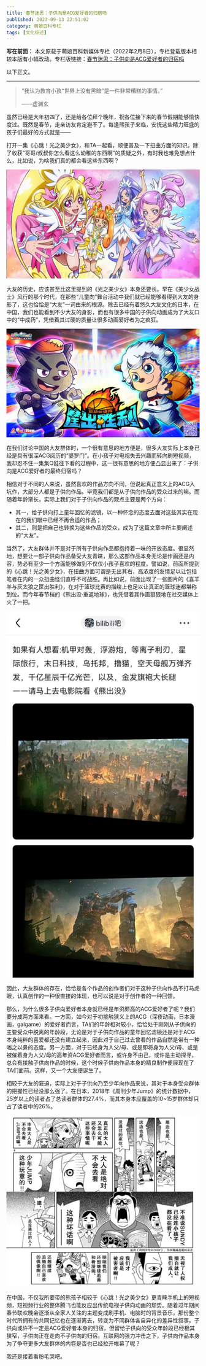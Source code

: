 ```yaml
---
title: 春节迷思：子供向是ACG爱好者的归宿吗
published: 2023-09-13 22:51:02
category: 萌娘百科专栏
tags: [文化综述]
---
```


**写在前面：**
本文原载于萌娘百科新媒体专栏（2022年2月8日），专栏登载版本相较本版有小幅改动。专栏版链接：[春节迷思：子供向是ACG爱好者的归宿吗](https://www.bilibili.com/read/cv15168118/)

以下正文。

---

> “我认为教育小孩“世界上没有黑暗”是一件非常糟糕的事情。”
>
> ——虚渊玄

虽然已经是大年初四了，还是给各位拜个晚年，祝各位接下来的春节假期能够愉快度过。既然是春节，走亲访友肯定避不了。每逢熊孩子来临，安抚这些精力旺盛的孩子们最好的方式就是——

打开一集《心跳！光之美少女》，和TA一起看，顺便普及一下扭曲方面的知识。除了收获“哥哥/叔叔你怎么看这么幼稚的东西啊”的质疑之外，有时我也难免想点什么，比如说，为啥我们真的都会看这些东西啊？

![大友吃你家大米了？.jpg](/assets/SpringFes(1).jpg)

大友的历史，应该甚至比这里提到的《光之美少女》本身还要长。早在《美少女战士》风行的那个时代，在那些“儿童向”舞台活动中我们就已经能够看得到大友的身影了，这也恰恰是“大友”一词由来的根源。除去已经有着悠久大友文化的日本，在中国，我们也能看到不少大友的身影，而也有很多中国的子供向动画成为了大友口中的“中成药”，凭借着其过硬的质量让很多动画爱好者为之疯狂。

![火到虎扑的《喜羊羊与灰太狼之筐出胜利》](/assets/SpringFes(2).jpg)

在我们讨论中国的大友群体时，一个很有意思的地方便是，很多大友实际上本身已经是具有很深ACG阅历的“婆罗门”。在小孩子对电视失去兴趣而转向刷短视频，我却忍不住一集集Q娃往下看的过程中，这一很有意思的地方便凸显出来了：子供向是ACG爱好者的最终归宿吗？

相信对于不同的人来说，虽然喜欢的作品方向不同，但说起真正意义上的ACG入坑作，大部分人都是子供向作品。毕竟我们都是从子供向作品的受众过来的嘛。而随着年龄渐长，实际上我们对于子供向作品的观点主要是两个方向：

* 其一，给子供向打上童年回忆的滤镜，以一种怀念的态度去面对这些其实在现在的我们眼中已经不再合适的作品；
* 其二，则是把自己也转换为这些作品的受众，成为了这篇文章中所主要阐述的“大友”。

当然了，大友群体并不是对于所有子供向作品都抱持着一味的开放态度。很显然地，想要让一部子供向作品备受大友青睐，那么这部作品本身无论是作画还是内容，势必有至少一个方面能够做到不仅仅小孩子喜欢的程度。譬如说，前面所提到的《心跳！光之美少女》，在扭曲方面可谓是无出其右，高浓度的友情足以让包括笔者在内的一众扭曲怪们直呼不可战胜。再比如说，前面出现了一张图片的《喜羊羊与灰太狼之筐出胜利》，在对于篮球比赛的描绘上也足以让真正的篮球迷都堪称到位。而今年春节档的《熊出没·重返地球》，也凭借着其作画狠狠地在社交媒体上火了一把。

![至于你信不信，我反正信了.jpg](/assets/SpringFes(2).png)

因此，大友群体的存在，恰恰是各个作品的创作者们对于这种子供向作品不打马虎眼，认真创作的一种很直接的体现，也可以说是对于创作者的一种回馈。

那么，为什么很多子供向爱好者本身就已经是年资颇高的ACG爱好者了呢？我们要分成两方面来看。一方面，如今对于初接触狭义上的ACG（深夜动画，日本漫画，galgame）的爱好者而言，TA们的年龄相对较小，恰恰处于刚刚从子供向的主要受众中脱离的年龄段，无论是对于子供向作品的童年回忆滤镜还是对于ACG本身纯粹的喜爱都还没有建立起来，因此对于自己过去曾看的作品自然是带有一种嗤之以鼻的态度。另一方面，对于已经身为人父/母、或是即将身为人父/母、或是被催着身为人父/母的高年资ACG爱好者而言，或许身不由己，或许是主动探寻，总会有接触子供向作品的时候，这个时候子供向作品本身的精良制作便展现在了TA们面前。这样，又一个大友便诞生了。

相较于大友的窘迫，实际上对于子供向乃至少年向作品来说，其对于本身受众群体的把握性已经没那么强了。在日本，2018年《周刊少年Jump》的统计数据中，25岁以上的读者占了总读者群体的27.4%，而其本身本应覆盖的10~15岁群体却只占了读者中的26%。

![别骂了别骂了](/assets/SpringFes(1).png)

在中国，不仅我所要带的熊孩子相较于《心跳！光之美少女》更青睐手机上的短视频，短视频行业的整体腾飞也能反应出传统电视子供向动画的颓势。随着过年期间春节联欢晚会逐渐从全家人关注的主题变成刷手机、电脑时的背景音乐，那份整个时代所拥有的共同记忆也在逐渐离去，转变为不同群体各自异化的差异性叙事。子供向或许不一定是ACG爱好者本身的归宿，但留给子供向的受众年龄段已经极其狭窄，子供向正在走向不子供向的归宿。互联网的强力冲击之下，子供向作品本身为了争夺更多大友群体的内卷是否也已经拉开帷幕了呢？

我还是接着看粉毛哭吧。
